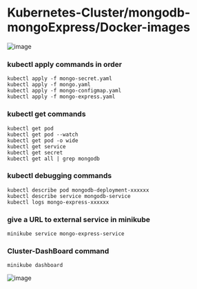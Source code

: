 # Kubernetes-Cluster/mongodb-mongoExpress/Docker-images
![image](https://user-images.githubusercontent.com/66872323/178170443-19d86673-7d1c-415b-9ccf-22dd16c9033d.png)


### kubectl apply commands in order
    
    kubectl apply -f mongo-secret.yaml
    kubectl apply -f mongo.yaml
    kubectl apply -f mongo-configmap.yaml 
    kubectl apply -f mongo-express.yaml

### kubectl get commands

    kubectl get pod
    kubectl get pod --watch
    kubectl get pod -o wide
    kubectl get service
    kubectl get secret
    kubectl get all | grep mongodb

### kubectl debugging commands

    kubectl describe pod mongodb-deployment-xxxxxx
    kubectl describe service mongodb-service
    kubectl logs mongo-express-xxxxxx

### give a URL to external service in minikube

    minikube service mongo-express-service

### Cluster-DashBoard command

    minikube dashboard

![image](https://user-images.githubusercontent.com/66872323/178170616-c98be734-ed2f-4811-8ac4-a9858846b1b0.png)
